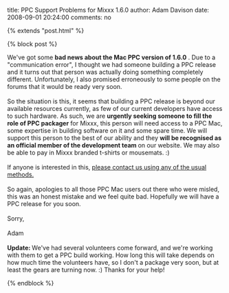 title: PPC Support Problems for Mixxx 1.6.0
author: Adam Davison
date: 2008-09-01 20:24:00
comments: no

{% extends "post.html" %}

{% block post %}

We've got some <span style="font-weight: bold;">bad news about the Mac PPC version of 1.6.0</span>
. Due to a "communication error", I thought we had someone building a PPC release and it turns out that person was actually doing something completely different. Unfortunately, I also promised erroneously to some people on the forums that it would be ready very soon.<br />
<br />
So the situation is this, it seems that building a PPC release is beyond our available resources currently, as few of our current developers have access to such hardware. As such, we are <span style="font-weight: bold;">urgently seeking someone to fill the role of PPC packager</span>
 for Mixxx, this person will need access to a PPC Mac, some expertise in building software on it and some spare time. We will support this person to the best of our ability and they <span style="font-weight: bold;">will be recognised as an official member of the development team </span>
on our website. We may also be able to pay in Mixxx branded t-shirts or mousemats. :)<br />
<br />
If anyone is interested in this, <a href="http://www.mixxx.org/contact.php">please contact us using any of the usual methods.</a>
<br />
<br />
So again, apologies to all those PPC Mac users out there who were misled, this was an honest mistake and we feel quite bad. Hopefully we will have a PPC release for you soon.<br />
<br />
Sorry,<br />
<br />
Adam<br />
<br />
<span style="font-weight: bold;">Update: </span>
We've had several volunteers come forward, and we're working with them to get a PPC build working. How long this will take depends on how much time the volunteers have, so I don't a package very soon, but at least the gears are turning now. :) Thanks for your help!

{% endblock %}
